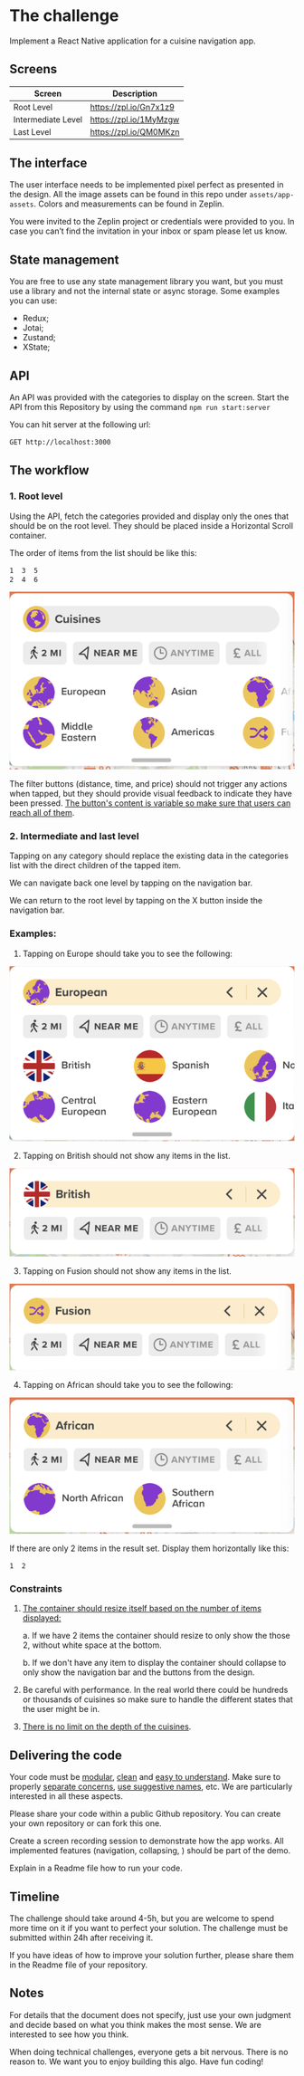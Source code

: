 # The challenge

Implement a React Native application for a cuisine navigation app.

## Screens

| Screen             | Description            |
| ------------------ | ---------------------- |
| Root Level         | https://zpl.io/Gn7x1z9 |
| Intermediate Level | https://zpl.io/1MyMzgw |
| Last Level         | https://zpl.io/QM0MKzn |

## The interface

The user interface needs to be implemented pixel perfect as presented in the design.
All the image assets can be found in this repo under `assets/app-assets`. Colors and measurements can be found in Zeplin.

You were invited to the Zeplin project or credentials were provided to you. In case you can’t find the invitation in your inbox or spam please let us know.

## State management

You are free to use any state management library you want, but you must use a library and not the internal state or async storage.
Some examples you can use:

- Redux;
- Jotai;
- Zustand;
- XState;

## API

An API was provided with the categories to display on the screen.
Start the API from this Repository by using the command `npm run start:server`

You can hit server at the following url:

```bash
GET http://localhost:3000
```

## The workflow

### 1. Root level

Using the API, fetch the categories provided and display only the ones that should be on the root level.
They should be placed inside a Horizontal Scroll container.

The order of items from the list should be like this:

```
1  3  5
2  4  6
```

![step-one](/assets/examples/step-one.png)

The filter buttons (distance, time, and price) should not trigger any actions when tapped, but they should provide visual feedback to indicate they have been pressed. <u>The button's content is variable so make sure that users can reach all of them</u>.

### 2. Intermediate and last level

Tapping on any category should replace the existing data in the categories list with the direct children of the tapped item.

We can navigate back one level by tapping on the navigation bar.

We can return to the root level by tapping on the X button inside the navigation bar.

### Examples:

1. Tapping on Europe should take you to see the following:

![example-one-step-two](/assets/examples/example-one-step-two.png)

2. Tapping on British should not show any items in the list.

![example-one-step-three](/assets/examples/example-one-step-three.png)

3. Tapping on Fusion should not show any items in the list.

![example-two-step-twp](/assets/examples/example-two-step-two.png)

4. Tapping on African should take you to see the following:

![example-three-step-two](/assets/examples/example-three-step-two.png)

If there are only 2 items in the result set. Display them horizontally like this:

```
1  2
```

### Constraints

1. <u>The container should resize itself based on the number of items displayed:</u>

   a. If we have 2 items the container should resize to only show the those 2, without white space at the bottom.

   b. If we don't have any item to display the container should collapse to only show the navigation bar and the buttons from the design.

2. Be careful with performance. In the real world there could be hundreds or thousands of cuisines so make sure to handle the different states that the user might be in.
3. <u>There is no limit on the depth of the cuisines</u>.

## Delivering the code

Your code must be <u>modular</u>, <u>clean</u> and <u>easy to understand</u>. Make sure to properly <u>separate concerns</u>, <u>use suggestive names</u>, etc. We are particularly interested in all these aspects.

Please share your code within a public Github repository. You can create your own repository or can fork this one.

Create a screen recording session to demonstrate how the app works. All implemented features (navigation, collapsing, ) should be part of the demo.

Explain in a Readme file how to run your code.

## Timeline

The challenge should take around 4-5h, but you are welcome to spend more time on it if you want to perfect your solution. The challenge must be submitted within 24h after receiving it.

If you have ideas of how to improve your solution further, please share them in the Readme file of your repository.

## Notes

For details that the document does not specify, just use your own judgment and decide based on what you think makes the most sense. We are interested to see how you think.

When doing technical challenges, everyone gets a bit nervous. There is no reason to. We want you to enjoy building this algo. Have fun coding!

